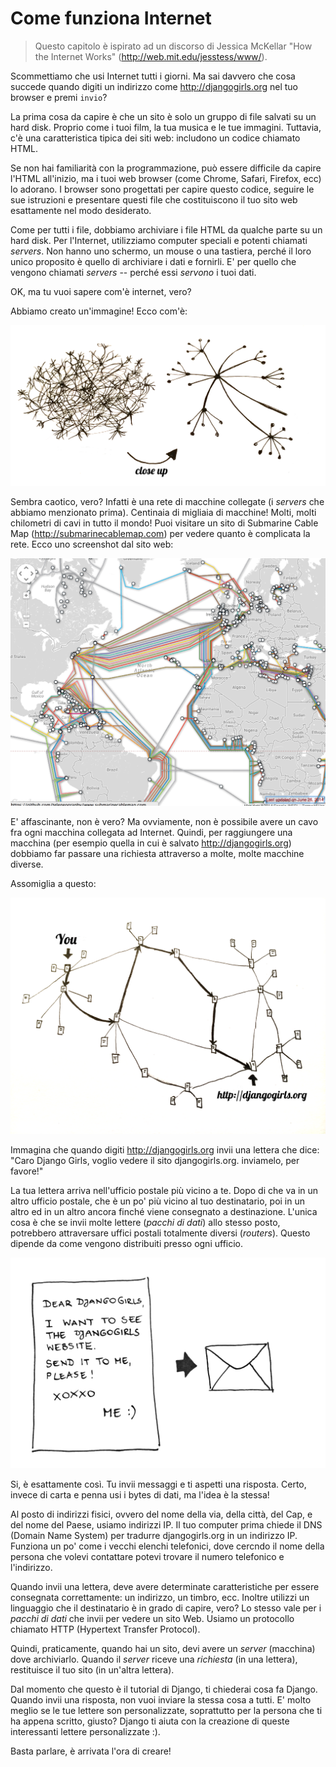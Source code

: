 # Come funziona Internet

> Questo capitolo è ispirato ad un discorso di Jessica McKellar "How the Internet Works" (http://web.mit.edu/jesstess/www/).

Scommettiamo che usi Internet tutti i giorni. Ma sai davvero che cosa succede quando digiti un indirizzo come http://djangogirls.org nel tuo browser e premi `invio`?

La prima cosa da capire è che un sito è solo un gruppo di file salvati su un hard disk. Proprio come i tuoi film, la tua musica e le tue immagini. Tuttavia, c'è una caratteristica tipica dei siti web: includono un codice chiamato HTML.

Se non hai familiarità con la programmazione, può essere difficile da capire l'HTML all'inizio, ma i tuoi web browser (come Chrome, Safari, Firefox, ecc) lo adorano. I browser sono progettati per capire questo codice, seguire le sue istruzioni e presentare questi file che costituiscono il tuo sito web esattamente nel modo desiderato.

Come per tutti i file, dobbiamo archiviare i file HTML da qualche parte su un hard disk. Per l'Internet, utilizziamo computer speciali e potenti chiamati *servers*. Non hanno uno schermo, un mouse o una tastiera, perché il loro unico proposito è quello di archiviare i dati e fornirli. E' per quello che vengono chiamati *servers* -- perché essi *servono* i tuoi dati.

OK, ma tu vuoi sapere com'è internet, vero?

Abbiamo creato un'immagine! Ecco com'è:

![Figura 1.1][1]

 [1]: images/internet_1.png

Sembra caotico, vero? Infatti è una rete di macchine collegate (i *servers* che abbiamo menzionato prima). Centinaia di migliaia di macchine! Molti, molti chilometri di cavi in tutto il mondo! Puoi visitare un sito di Submarine Cable Map (http://submarinecablemap.com) per vedere quanto è complicata la rete. Ecco uno screenshot dal sito web:

![Figura 1.2][2]

 [2]: images/internet_3.png

E' affascinante, non è vero? Ma ovviamente, non è possibile avere un cavo fra ogni macchina collegata ad Internet. Quindi, per raggiungere una macchina (per esempio quella in cui è salvato http://djangogirls.org) dobbiamo far passare una richiesta attraverso a molte, molte macchine diverse.

Assomiglia a questo:

![Figura 1.3][3]

 [3]: images/internet_2.png

Immagina che quando digiti http://djangogirls.org invii una lettera che dice: "Caro Django Girls, voglio vedere il sito djangogirls.org. inviamelo, per favore!"

La tua lettera arriva nell'ufficio postale più vicino a te. Dopo di che va in un altro ufficio postale, che è un po' più vicino al tuo destinatario, poi in un altro ed in un altro ancora finché viene consegnato a destinazione. L'unica cosa è che se invii molte lettere (*pacchi di dati*) allo stesso posto, potrebbero attraversare uffici postali totalmente diversi (*routers*). Questo dipende da come vengono distribuiti presso ogni ufficio.

![Figura 1.4][4]

 [4]: images/internet_4.png

Si, è esattamente così. Tu invii messaggi e ti aspetti una risposta. Certo, invece di carta e penna usi i bytes di dati, ma l'idea è la stessa!

Al posto di indirizzi fisici, ovvero del nome della via, della città, del Cap, e del nome del Paese, usiamo indirizzi IP. Il tuo computer prima chiede il DNS (Domain Name System) per tradurre djangogirls.org in un indirizzo IP. Funziona un po' come i vecchi elenchi telefonici, dove cercndo il nome della persona che volevi contattare potevi trovare il numero telefonico e l'indirizzo.

Quando invii una lettera, deve avere determinate caratteristiche per essere consegnata correttamente: un indirizzo, un timbro, ecc. Inoltre utilizzi un linguaggio che il destinatario è in grado di capire, vero? Lo stesso vale per i *pacchi di dati* che invii per vedere un sito Web. Usiamo un protocollo chiamato HTTP (Hypertext Transfer Protocol).

Quindi, praticamente, quando hai un sito, devi avere un *server* (macchina) dove archiviarlo. Quando il *server* riceve una *richiesta* (in una lettera), restituisce il tuo sito (in un'altra lettera).

Dal momento che questo è il tutorial di Django, ti chiederai cosa fa Django. Quando invii una risposta, non vuoi inviare la stessa cosa a tutti. E' molto meglio se le tue lettere son personalizzate, soprattutto per la persona che ti ha appena scritto, giusto? Django ti aiuta con la creazione di queste interessanti lettere personalizzate :).

Basta parlare, è arrivata l'ora di creare!